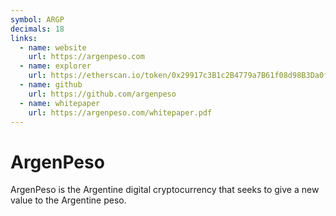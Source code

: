 ```yaml
---
symbol: ARGP
decimals: 18
links:
  - name: website
    url: https://argenpeso.com
  - name: explorer
    url: https://etherscan.io/token/0x29917c3B1c2B4779a7B61f08d98B3Da0fCf3b6A4
  - name: github
    url: https://github.com/argenpeso
  - name: whitepaper
    url: https://argenpeso.com/whitepaper.pdf
---
```


# ArgenPeso

ArgenPeso is the Argentine digital cryptocurrency that seeks to give a new value to the Argentine peso.
